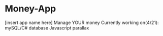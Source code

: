 # Money-App
[insert app name here]
Manage YOUR money
Currently working on(4/21):
mySQL/C# database
Javascript parallax
